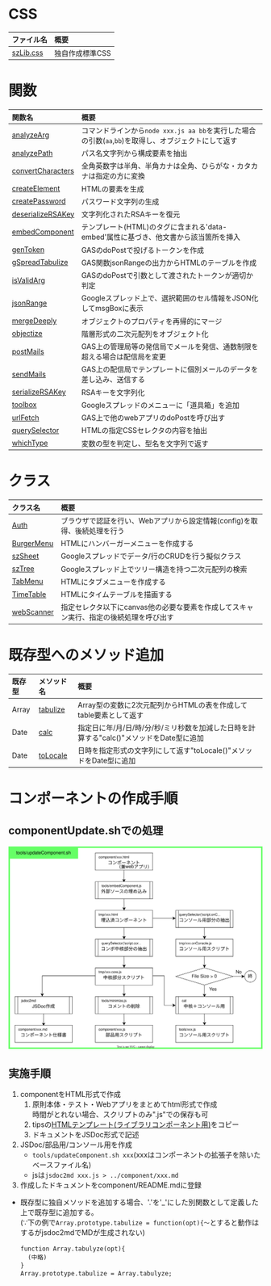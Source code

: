 # CSS

| ファイル名 | 概要 |
| :-- | :-- |
| [szLib.css](szLib.css) | 独自作成標準CSS |

# 関数

| 関数名 | 概要 |
| :-- | :-- |
| [analyzeArg](analyzeArg.md) | コマンドラインから`node xxx.js aa bb`を実行した場合の引数(`aa`,`bb`)を取得し、オブジェクトにして返す |
| [analyzePath](analyzePath.md) | パス名文字列から構成要素を抽出 |
| [convertCharacters](convertCharacters.md) | 全角英数字は半角、半角カナは全角、ひらがな・カタカナは指定の方に変換 |
| [createElement](createElement.md) | HTMLの要素を生成 |
| [createPassword](createPassword.md) | パスワード文字列の生成 |
| [deserializeRSAKey](deserializeRSAKey.md) | 文字列化されたRSAキーを復元 |
| [embedComponent](embedComponent.md) | テンプレート(HTML)のタグに含まれる'data-embed'属性に基づき、他文書から該当箇所を挿入 |
| [genToken](genToken.md) | GASのdoPostで投げるトークンを作成 |
| [gSpreadTabulize](gSpreadTabulize.md) | GAS関数jsonRangeの出力からHTMLのテーブルを作成 |
| [isValidArg](isValidArg.md) | GASのdoPostで引数として渡されたトークンが適切か判定 |
| [jsonRange](jsonRange.md) | Googleスプレッド上で、選択範囲のセル情報をJSON化してmsgBoxに表示 |
| [mergeDeeply](mergeDeeply.md) | オブジェクトのプロパティを再帰的にマージ |
| [objectize](objectize.md) | 階層形式の二次元配列をオブジェクト化 |
| [postMails](postMails.md) | GAS上の管理局等の発信局でメールを発信、通数制限を超える場合は配信局を変更 |
| [sendMails](sendMails.md) | GAS上の配信局でテンプレートに個別メールのデータを差し込み、送信する |
| [serializeRSAKey](serializeRSAKey.md) | RSAキーを文字列化 |
| [toolbox](toolbox.md) | Googleスプレッドのメニューに「道具箱」を追加 |
| [urlFetch](urlFetch.md) | GAS上で他のwebアプリのdoPostを呼び出す |
| [querySelector](querySelector.md) | HTMLの指定CSSセレクタの内容を抽出 |
| [whichType](whichType.md) | 変数の型を判定し、型名を文字列で返す |

# クラス

| クラス名 | 概要 |
| :-- | :-- |
| [Auth](Auth.readme.md) | ブラウザで認証を行い、Webアプリから設定情報(config)を取得、後続処理を行う |
| [BurgerMenu](BurgerMenu.md) | HTMLにハンバーガーメニューを作成する |
| [szSheet](szSheet.md) | Googleスプレッドでデータ/行のCRUDを行う擬似クラス |
| [szTree](szTree.md) | Googleスプレッド上でツリー構造を持つ二次元配列の検索 |
| [TabMenu](TabMenu.md) | HTMLにタブメニューを作成する |
| [TimeTable](TimeTable.md) | HTMLにタイムテーブルを描画する |
| [webScanner](webScanner.md) | 指定セレクタ以下にcanvas他の必要な要素を作成してスキャン実行、指定の後続処理を呼び出す |

# 既存型へのメソッド追加

| 既存型 | メソッド名 | 概要 |
| :-- | :-- | :-- |
| Array | [tabulize](Array.tabulize.md) | Array型の変数に2次元配列からHTMLの表を作成してtable要素として返す |
| Date  | [calc](Date.calc.md) | 指定日に年/月/日/時/分/秒/ミリ秒数を加減した日時を計算する"calc()"メソッドをDate型に追加 |
| Date  | [toLocale](Date.toLocale.md) | 日時を指定形式の文字列にして返す"toLocale()"メソッドをDate型に追加 |

# コンポーネントの作成手順

## componentUpdate.shでの処理

![](../tools/updateComponent.drawio.svg)

## 実施手順

1. componentをHTML形式で作成
   1. 原則本体・テスト・Webアプリをまとめてhtml形式で作成<br>
      時間がとれない場合、スクリプトのみ".js"での保存も可
   1. tipsの[HTMLテンプレート(ライブラリコンポーネント用)](console/tips/tips.html?id=28166520)をコピー
   1. ドキュメントをJSDoc形式で記述
1. JSDoc/部品用/コンソール用を作成
   - `tools/updateComponent.sh xxx`(xxxはコンポーネントの拡張子を除いたベースファイル名)
   - jsは`jsdoc2md xxx.js > ../component/xxx.md`
1. 作成したドキュメントをcomponent/README.mdに登録

- 既存型に独自メソッドを追加する場合、'.'を'_'にした別関数として定義した上で既存型に追加する。<br>
  (∵下の例で`Array.prototype.tabulize = function(opt){〜`とすると動作はするがjsdoc2mdでMDが生成されない)
  ```
  function Array.tabulyze(opt){
    (中略)
  }
  Array.prototype.tabulize = Array.tabulyze;
  ```

